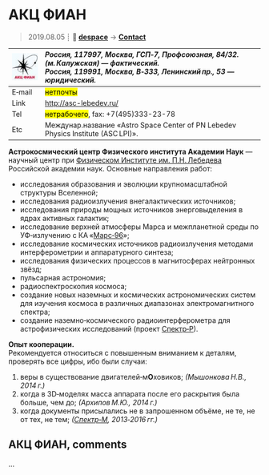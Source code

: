 # АКЦ ФИАН
> 2019.08.05 ┊ **🚀 [despace](index.md)** → **[Contact](contact.md)**

|[![](f/contact/a/asc_lebedev_logo1_thumb.jpg)](f/contact/a/asc_lebedev_logo1.png)|*Россия, 117997, Москва, ГСП‑7, Профсоюзная, 84/32. (м. Калужская) — фактический.<br> Россия, 119991, Москва, В‑333, Ленинский пр., 53 — юридический.*|
|:--|:--|
|E‑mail| <mark>нетпочты</mark> |
|Link| <http://asc-lebedev.ru/>  |
|Tel| <mark>нетрабочего</mark>, fax: +7(495)333-23-78  |
|Etc| Междунар.название «Astro Space Center of PN Lebedev Physics Institute (ASC LPI)».  |

**Астрокосмический центр Физического института Академии Наук** — научный центр при [Физическом Институте им. П.Н. Лебедева](03_fian.md) Российской академии наук. Основные направления работ:

   - исследования образования и эволюции крупномасштабной структуры Вселенной;
   - исследования радиоизлучения внегалактических источников;
   - исследования природы мощных источников энерговыделения в ядрах активных галактик;
   - исследование верхней атмосферы Марса и межпланетной среды по УФ‑излучению с КА «[Марс‑96](mars_96.md)»;
   - исследование космических источников радиоизлучения методами интерферометрии и аппаратурного синтеза;
   - исследования физических процессов в магнитосферах нейтронных звёзд;
   - пульсарная астрономия;
   - радиоспектроскопия космоса;
   - создание новых наземных и космических астрономических систем для изучения космоса в различных диапазонах электромагнитного спектра;
   - создание наземно‑космического радиоинтерферометра для астрофизических исследований (проект [Спектр‑Р](спектр_р.md)).

**Опыт кооперации.**  
Рекомендуется относиться с повышенным вниманием к деталям, проверять все цифры, ибо были случаи:

   1. веры в существование двигателей‑м**О**ховиков; *(Мышонкова Н.В., 2014 г.)*
   1. когда в 3D‑моделях масса аппарата после его раскрытия была больше, чем до; *(Архипов М.Ю., 2014 г.)*
   1. когда документы присылались не в запрошенном объёме, не те, не от тех, не тем; *([Спектр‑М](спектр_м.md), 2013‑2016 гг.)*



<p style="page-break-after:always"> </p>

## АКЦ ФИАН, comments

…
